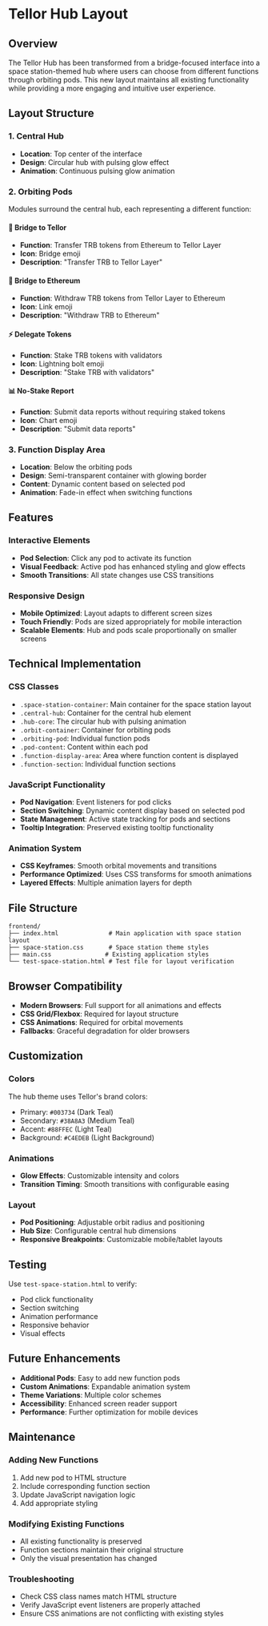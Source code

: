 # Tellor Hub Layout

## Overview

The Tellor Hub has been transformed from a bridge-focused interface into a space station-themed hub where users can choose from different functions through orbiting pods. This new layout maintains all existing functionality while providing a more engaging and intuitive user experience.

## Layout Structure

### 1. Central Hub
- **Location**: Top center of the interface
- **Design**: Circular hub with pulsing glow effect
- **Animation**: Continuous pulsing glow animation

### 2. Orbiting Pods
Modules surround the central hub, each representing a different function:

#### 🌉 Bridge to Tellor
- **Function**: Transfer TRB tokens from Ethereum to Tellor Layer
- **Icon**: Bridge emoji
- **Description**: "Transfer TRB to Tellor Layer"

#### 🔗 Bridge to Ethereum  
- **Function**: Withdraw TRB tokens from Tellor Layer to Ethereum
- **Icon**: Link emoji
- **Description**: "Withdraw TRB to Ethereum"

#### ⚡ Delegate Tokens
- **Function**: Stake TRB tokens with validators
- **Icon**: Lightning bolt emoji
- **Description**: "Stake TRB with validators"

#### 📊 No-Stake Report
- **Function**: Submit data reports without requiring staked tokens
- **Icon**: Chart emoji
- **Description**: "Submit data reports"

### 3. Function Display Area
- **Location**: Below the orbiting pods
- **Design**: Semi-transparent container with glowing border
- **Content**: Dynamic content based on selected pod
- **Animation**: Fade-in effect when switching functions

## Features


### Interactive Elements
- **Pod Selection**: Click any pod to activate its function
- **Visual Feedback**: Active pod has enhanced styling and glow effects
- **Smooth Transitions**: All state changes use CSS transitions

### Responsive Design
- **Mobile Optimized**: Layout adapts to different screen sizes
- **Touch Friendly**: Pods are sized appropriately for mobile interaction
- **Scalable Elements**: Hub and pods scale proportionally on smaller screens

## Technical Implementation

### CSS Classes
- `.space-station-container`: Main container for the space station layout
- `.central-hub`: Container for the central hub element
- `.hub-core`: The circular hub with pulsing animation
- `.orbit-container`: Container for orbiting pods
- `.orbiting-pod`: Individual function pods
- `.pod-content`: Content within each pod
- `.function-display-area`: Area where function content is displayed
- `.function-section`: Individual function sections

### JavaScript Functionality
- **Pod Navigation**: Event listeners for pod clicks
- **Section Switching**: Dynamic content display based on selected pod
- **State Management**: Active state tracking for pods and sections
- **Tooltip Integration**: Preserved existing tooltip functionality

### Animation System
- **CSS Keyframes**: Smooth orbital movements and transitions
- **Performance Optimized**: Uses CSS transforms for smooth animations
- **Layered Effects**: Multiple animation layers for depth

## File Structure

```
frontend/
├── index.html              # Main application with space station layout
├── space-station.css       # Space station theme styles
├── main.css               # Existing application styles
└── test-space-station.html # Test file for layout verification
```

## Browser Compatibility

- **Modern Browsers**: Full support for all animations and effects
- **CSS Grid/Flexbox**: Required for layout structure
- **CSS Animations**: Required for orbital movements
- **Fallbacks**: Graceful degradation for older browsers

## Customization

### Colors
The hub theme uses Tellor's brand colors:
- Primary: `#003734` (Dark Teal)
- Secondary: `#38A8A3` (Medium Teal)  
- Accent: `#88FFEC` (Light Teal)
- Background: `#C4EDEB` (Light Background)

### Animations
- **Glow Effects**: Customizable intensity and colors
- **Transition Timing**: Smooth transitions with configurable easing

### Layout
- **Pod Positioning**: Adjustable orbit radius and positioning
- **Hub Size**: Configurable central hub dimensions
- **Responsive Breakpoints**: Customizable mobile/tablet layouts

## Testing

Use `test-space-station.html` to verify:
- Pod click functionality
- Section switching
- Animation performance
- Responsive behavior
- Visual effects

## Future Enhancements

- **Additional Pods**: Easy to add new function pods
- **Custom Animations**: Expandable animation system
- **Theme Variations**: Multiple color schemes
- **Accessibility**: Enhanced screen reader support
- **Performance**: Further optimization for mobile devices

## Maintenance

### Adding New Functions
1. Add new pod to HTML structure
2. Include corresponding function section
3. Update JavaScript navigation logic
4. Add appropriate styling

### Modifying Existing Functions
- All existing functionality is preserved
- Function sections maintain their original structure
- Only the visual presentation has changed

### Troubleshooting
- Check CSS class names match HTML structure
- Verify JavaScript event listeners are properly attached
- Ensure CSS animations are not conflicting with existing styles
